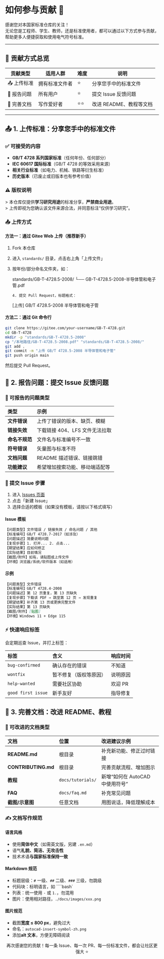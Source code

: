 # 如何参与贡献 🤝

感谢您对本国家标准仓库的关注！  
无论您是工程师、学生、教师，还是标准使用者，都可以通过以下方式参与贡献，帮助更多人便捷获取和使用电气符号标准。

---

## 📌 贡献方式总览

| 贡献类型   | 适用人群       | 难度 | 说明                    |
| ---------- | -------------- | ---- | ----------------------- |
| 📤 上传标准 | 拥有标准文件者 | ⭐    | 分享您手中的标准文件    |
| 🐛 报告问题 | 所有用户       | ⭐    | 提交 Issue 反馈问题     |
| 📝 完善文档 | 写作爱好者     | ⭐⭐   | 改进 README、教程等文档 |

---

## 📤 1. 上传标准：分享您手中的标准文件

### ✅ 可接受的内容
- **GB/T 4728 系列国家标准**（任何年份、任何部分）
- **IEC 60617 国际标准**（GB/T 4728 的等效采用来源）
- **相关行业标准**（如电力、机械、铁路等衍生标准）
- **历史版本**（已废止或旧版本也有参考价值）

### ⚠️ 版权说明
&gt; 本仓库仅提供**学习研究用途**的标准分享，**严禁商业用途**。  
&gt; 上传即视为您确认该文件来源合法，并同意标注“仅供学习研究”。

### 📤 上传方式
#### 方法一：通过 Gitee Web 上传（推荐新手）
1. Fork 本仓库

2. 进入 `standards/` 目录，点击右上角「上传文件」

3. 按年份/部分命名文件夹，如：

   standards/GB-T-4728.5-2008/ └── GB-T-4728.5-2008-半导体管和电子管.pdf

   ```
   4. 提交 Pull Request，标题格式：
   ```

   [上传] GB/T 4728.5-2008 半导体管和电子管

#### 方法二：通过 Git 命令行
```bash
git clone https://gitee.com/your-username/GB-T-4728.git
cd GB-T-4728
mkdir -p "standards/GB-T-4728.5-2008"
cp "/本地路径/GB-T-4728.5-2008.pdf" "standards/GB-T-4728.5-2008/"
git add .
git commit -m "上传 GB/T 4728.5-2008 半导体管和电子管"
git push origin main
```

然后提交 Pull Request。

## 🐛 2. 报告问题：提交 Issue 反馈问题

### 🎯 可报告的问题类型

| 类型           | 示例                           |
| :------------- | :----------------------------- |
| **文件错误**   | 上传了错误的版本、缺页、模糊   |
| **链接失效**   | 下载链接 404、LFS 文件无法拉取 |
| **命名不规范** | 文件名与标准编号不一致         |
| **符号错误**   | 矢量图与标准不符               |
| **文档问题**   | README 描述错误、链接跳错      |
| **功能建议**   | 希望增加搜索功能、移动端适配等 |

### 📝 提交 Issue 步骤

1. 进入 [Issues 页面](https://gitee.com/your-username/GB-T-4728/issues)
2. 点击「新建 Issue」
3. 选择合适的模板（如果没有模板，请按以下格式填写）

#### Issue 模板

```markdown
【问题类型】文件错误 / 链接失效 / 命名问题 / 其他  
【标准编号】GB/T 4728.7-2017（如涉及）  
【问题描述】简要说明问题  
【复现步骤】1. 打开... 2. 点击...  
【期望结果】应如何修正  
【实际结果】目前情况  
【截图/附件】如有，请贴图或上传文件  
【环境】浏览器/系统/软件版本（如适用）
```

#### 示例

```markdown
【问题类型】文件错误  
【标准编号】GB/T 4728.4-2008  
【问题描述】第 12 页重复，第 13 页缺失  
【复现步骤】下载该 PDF → 跳至第 12 页 → 发现重复  
【期望结果】补齐第 13 页或更换完整文件  
【实际结果】第 13 页缺失  
【截图/附件】[贴图]  
【环境】Windows 11 + Edge 115
```

### ⚡ 快速响应标签

会定期巡查 Issue，并打上标签：

| 标签               | 含义                   | 响应时间 |
| :----------------- | :--------------------- | :------- |
| `bug-confirmed`    | 确认存在的错误         | 不知道   |
| `wontfix`          | 暂不修复（版权等原因） | 说明原因 |
| `help-wanted`      | 需要社区协助           | 欢迎 PR  |
| `good first issue` | 新手友好               | 指导修复 |

## 📝 3. 完善文档：改进 README、教程

### 🎯 可改进的文档类型

| 文档                | 位置              | 改进建议示例                    |
| :------------------ | :---------------- | :------------------------------ |
| **README.md**       | 根目录            | 补充新功能、修正过时链接        |
| **CONTRIBUTING.md** | 根目录            | 完善贡献流程、增加图示          |
| **教程**            | `docs/tutorials/` | 新增“如何在 AutoCAD 中使用符号” |
| **FAQ**             | `docs/faq.md`     | 补充常见问题                    |
| **截图/示意图**     | 任意文档          | 用图说话，降低理解成本          |

### ✍️ 文档写作规范

#### 语言风格

- 使用**简体中文**（如需英文版，另建 `.en.md`）
- 语气**礼貌、简洁、无攻击性**
- 技术术语**与国家标准保持一致**

#### Markdown 规范

- 标题层级：`#` 一级、`##` 二级、`###` 三级，勿跳级
- 代码块：标明语言，如 ````bash`
- 列表：统一使用 `-` 或 `1.`，勿混用
- 图片：使用相对路径，`./docs/images/xxx.png`

#### 图片规范

- 截图**宽度 ≤ 800 px**，避免过大
- 命名：`autocad-insert-symbol-zh.png`
- 添加**alt 文本**，方便无障碍阅读

<div align="center">
再次感谢您的贡献！每一条 Issue、每一次 PR、每一份标准文件，都会让社区更强大 ⭐
</div>
